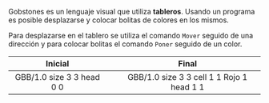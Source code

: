 Gobstones es un lenguaje visual que utiliza **tableros**.
Usando un programa es posible desplazarse y colocar bolitas de colores en los mismos.

Para desplazarse en el tablero se utiliza el comando `Mover` seguido de una dirección y para colocar bolitas el comando `Poner` seguido de un color.

<table class= "table" style="width:100%">
  <thead>
  <tr>
    <th style="text-align: center">Inicial</th>
    <th style="text-align: center"></th> 
    <th style="text-align: center">Final</th>
  </tr>
  </thead>
  <tbody>
  <tr>
    <td style="text-align: center">  
      <gs-board>
        GBB/1.0
        size 3 3
        head 0 0
      </gs-board>
    </td>
    <td style="text-align: center"><i class="fa fa-arrow-right"></i></td> 
    <td style="text-align: center">
      <gs-board>
        GBB/1.0
        size 3 3
        cell 1 1 Rojo 1
        head 1 1
      </gs-board>
    </td>
  </tr>
  <tbody>
</table>